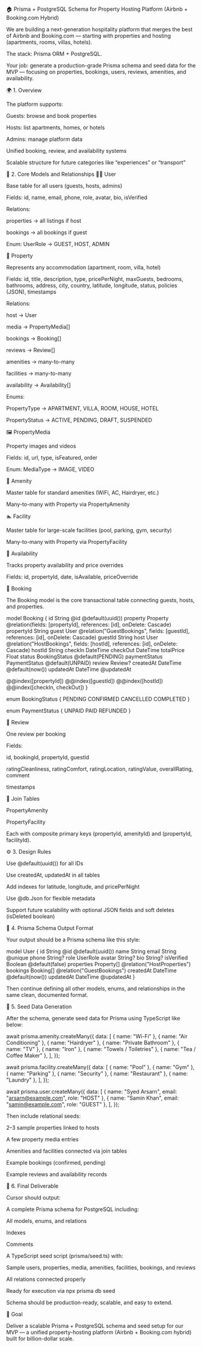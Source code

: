 🏠 Prisma + PostgreSQL Schema for Property Hosting Platform (Airbnb + Booking.com Hybrid)

We are building a next-generation hospitality platform that merges the best of Airbnb and Booking.com — starting with properties and hosting (apartments, rooms, villas, hotels).

The stack: Prisma ORM + PostgreSQL.

Your job: generate a production-grade Prisma schema and seed data for the MVP — focusing on properties, bookings, users, reviews, amenities, and availability.

🌍 1. Overview

The platform supports:

Guests: browse and book properties

Hosts: list apartments, homes, or hotels

Admins: manage platform data

Unified booking, review, and availability systems

Scalable structure for future categories like “experiences” or “transport”

🧩 2. Core Models and Relationships
🧑‍💼 User

Base table for all users (guests, hosts, admins)

Fields: id, name, email, phone, role, avatar, bio, isVerified

Relations:

properties → all listings if host

bookings → all bookings if guest

Enum: UserRole → GUEST, HOST, ADMIN

🏡 Property

Represents any accommodation (apartment, room, villa, hotel)

Fields:
id, title, description, type, pricePerNight, maxGuests,
bedrooms, bathrooms, address, city, country,
latitude, longitude, status, policies (JSON), timestamps

Relations:

host → User

media → PropertyMedia[]

bookings → Booking[]

reviews → Review[]

amenities → many-to-many

facilities → many-to-many

availability → Availability[]

Enums:

PropertyType → APARTMENT, VILLA, ROOM, HOUSE, HOTEL

PropertyStatus → ACTIVE, PENDING, DRAFT, SUSPENDED

🖼️ PropertyMedia

Property images and videos

Fields: id, url, type, isFeatured, order

Enum: MediaType → IMAGE, VIDEO

🧺 Amenity

Master table for standard amenities (WiFi, AC, Hairdryer, etc.)

Many-to-many with Property via PropertyAmenity

🏊 Facility

Master table for large-scale facilities (pool, parking, gym, security)

Many-to-many with Property via PropertyFacility

📅 Availability

Tracks property availability and price overrides

Fields: id, propertyId, date, isAvailable, priceOverride

🧾 Booking

The Booking model is the core transactional table connecting guests, hosts, and properties.

model Booking {
  id             String         @id @default(uuid())
  property       Property       @relation(fields: [propertyId], references: [id], onDelete: Cascade)
  propertyId     String
  guest          User           @relation("GuestBookings", fields: [guestId], references: [id], onDelete: Cascade)
  guestId        String
  host           User           @relation("HostBookings", fields: [hostId], references: [id], onDelete: Cascade)
  hostId         String
  checkIn        DateTime
  checkOut       DateTime
  totalPrice     Float
  status         BookingStatus  @default(PENDING)
  paymentStatus  PaymentStatus  @default(UNPAID)
  review         Review?
  createdAt      DateTime       @default(now())
  updatedAt      DateTime       @updatedAt

  @@index([propertyId])
  @@index([guestId])
  @@index([hostId])
  @@index([checkIn, checkOut])
}

enum BookingStatus {
  PENDING
  CONFIRMED
  CANCELLED
  COMPLETED
}

enum PaymentStatus {
  UNPAID
  PAID
  REFUNDED
}

🌟 Review

One review per booking

Fields:

id, bookingId, propertyId, guestId

ratingCleanliness, ratingComfort, ratingLocation, ratingValue, overallRating, comment

timestamps

🔗 Join Tables

PropertyAmenity

PropertyFacility

Each with composite primary keys (propertyId, amenityId) and (propertyId, facilityId).

⚙️ 3. Design Rules

Use @default(uuid()) for all IDs

Use createdAt, updatedAt in all tables

Add indexes for latitude, longitude, and pricePerNight

Use @db.Json for flexible metadata

Support future scalability with optional JSON fields and soft deletes (isDeleted boolean)

🧱 4. Prisma Schema Output Format

Your output should be a Prisma schema like this style:

model User {
  id          String      @id @default(uuid())
  name        String
  email       String      @unique
  phone       String?
  role        UserRole
  avatar      String?
  bio         String?
  isVerified  Boolean     @default(false)
  properties  Property[]  @relation("HostProperties")
  bookings    Booking[]   @relation("GuestBookings")
  createdAt   DateTime    @default(now())
  updatedAt   DateTime    @updatedAt
}


Then continue defining all other models, enums, and relationships in the same clean, documented format.

🌱 5. Seed Data Generation

After the schema, generate seed data for Prisma using TypeScript like below:

await prisma.amenity.createMany({
  data: [
    { name: "Wi-Fi" },
    { name: "Air Conditioning" },
    { name: "Hairdryer" },
    { name: "Private Bathroom" },
    { name: "TV" },
    { name: "Iron" },
    { name: "Towels / Toiletries" },
    { name: "Tea / Coffee Maker" },
  ],
});

await prisma.facility.createMany({
  data: [
    { name: "Pool" },
    { name: "Gym" },
    { name: "Parking" },
    { name: "Security" },
    { name: "Restaurant" },
    { name: "Laundry" },
  ],
});

await prisma.user.createMany({
  data: [
    { name: "Syed Arsarn", email: "arsarn@example.com", role: "HOST" },
    { name: "Samin Khan", email: "samin@example.com", role: "GUEST" },
  ],
});


Then include relational seeds:

2–3 sample properties linked to hosts

A few property media entries

Amenities and facilities connected via join tables

Example bookings (confirmed, pending)

Example reviews and availability records

🎯 6. Final Deliverable

Cursor should output:

A complete Prisma schema for PostgreSQL including:

All models, enums, and relations

Indexes

Comments

A TypeScript seed script (prisma/seed.ts) with:

Sample users, properties, media, amenities, facilities, bookings, and reviews

All relations connected properly

Ready for execution via npx prisma db seed

Schema should be production-ready, scalable, and easy to extend.

🚀 Goal

Deliver a scalable Prisma + PostgreSQL schema and seed setup for our MVP — a unified property-hosting platform (Airbnb + Booking.com hybrid) built for billion-dollar scale.